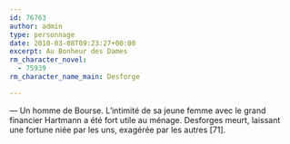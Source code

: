 ```yaml
---
id: 76763
author: admin
type: personnage
date: 2010-03-08T09:23:27+00:00
excerpt: Au Bonheur des Dames
rm_character_novel:
  - 75939
rm_character_name_main: Desforge

---
```

— Un homme de Bourse. L&rsquo;intimité de sa jeune femme avec le grand financier Hartmann a été fort utile au ménage. Desforges meurt, laissant une fortune niée par les uns, exagérée par les autres [71]. 